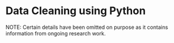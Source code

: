 # Data Cleaning using Python

NOTE: Certain details have been omitted on purpose as it contains information from ongoing research work.
